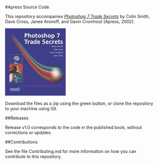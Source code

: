 #Apress Source Code

This repository accompanies [*Photoshop 7 Trade Secrets*](http://www.apress.com/9781590591734) by Colin Smith, Dave Cross, Janee Aronoff, and Gavin Cromhout (Apress, 2002).

![Cover image](9781590591734.jpg)

Download the files as a zip using the green button, or clone the repository to your machine using Git.

##Releases

Release v1.0 corresponds to the code in the published book, without corrections or updates.

##Contributions

See the file Contributing.md for more information on how you can contribute to this repository.
